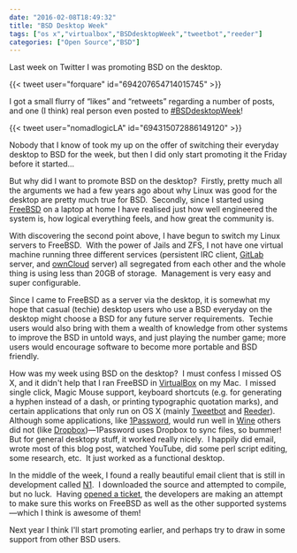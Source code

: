 ```yaml
---
date: "2016-02-08T18:49:32"
title: "BSD Desktop Week"
tags: ["os x","virtualbox","BSDdesktopWeek","tweetbot","reeder"]
categories: ["Open Source","BSD"]
---
```


Last week on Twitter I was promoting BSD on the desktop. 
 
{{< tweet user="forquare" id="694207654714015745" >}}
 
I got a small flurry of “likes” and “retweets” regarding a number of posts, and one (I think) real person even posted to [\#BSDdesktopWeek][1]! 
 
{{< tweet user="nomadlogicLA" id="694315072886149120" >}}
 
Nobody that I know of took my up on the offer of switching their everyday desktop to BSD for the week, but then I did only start promoting it the Friday before it started... 
 
But why did I want to promote BSD on the desktop?  Firstly, pretty much all the arguments we had a few years ago about why Linux was good for the desktop are pretty much true for BSD.  Secondly, since I started using [FreeBSD][2] on a laptop at home I have realised just how well engineered the system is, how logical everything feels, and how great the community is. 
 
With discovering the second point above, I have begun to switch my Linux servers to FreeBSD.  With the power of Jails and ZFS, I not have one virtual machine running three different services (persistent IRC client, [GitLab][3] server, and [ownCloud][4] server) all segregated from each other and the whole thing is using less than 20GB of storage.  Management is very easy and super configurable. 
 
Since I came to FreeBSD as a server via the desktop, it is somewhat my hope that casual (techie) desktop users who use a BSD everyday on the desktop might choose a BSD for any future server requirements.  Techie users would also bring with them a wealth of knowledge from other systems to improve the BSD in untold ways, and just playing the number game; more users would encourage software to become more portable and BSD friendly. 
 
How was my week using BSD on the desktop?  I must confess I missed OS X, and it didn't help that I ran FreeBSD in [VirtualBox][5] on my Mac.  I missed single click, Magic Mouse support, keyboard shortcuts (e.g. for generating a hyphen instead of a dash, or printing typographic quotation marks), and certain applications that only run on OS X (mainly [Tweetbot][6] and [Reeder][7]). Although some applications, like [1Password][8], would run well in [Wine][9] others did not (like [Dropbox][10])—1Password uses Dropbox to sync files, so bummer! 
But for general desktopy stuff, it worked really nicely.  I happily did email, wrote most of this blog post, watched YouTube, did some perl script editing, some research, etc.  It just worked as a functional desktop. 
 
In the middle of the week, I found a really beautiful email client that is still in development called [N1][11].  I downloaded the source and attempted to compile, but no luck.  Having [opened a ticket][12], the developers are making an attempt to make sure this works on FreeBSD as well as the other supported systems—which I think is awesome of them! 
 
Next year I think I'll start promoting earlier, and perhaps try to draw in some support from other BSD users.

  [1]: https://twitter.com/hashtag/BSDdesktopWeek?src=hash
  [2]: http://freebsd.org
  [3]: https://about.gitlab.com
  [4]: https://owncloud.com
  [5]: http://virtualbox.org
  [6]: http://tapbots.com/tweetbot/
  [7]: http://reederapp.com/mac/
  [8]: https://agilebits.com/onepassword
  [9]: https://www.winehq.org
  [10]: https://www.dropbox.com
  [11]: https://github.com/nylas/N1
  [12]: https://github.com/nylas/N1/issues/1176
